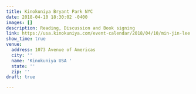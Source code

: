 ```yaml
---
title: Kinokuniya Bryant Park NYC
date: 2018-04-10 18:30:02 -0400
images: []
description: Reading, Discussion and Book signing
link: https://usa.kinokuniya.com/event-calendar/2018/04/10/min-jin-lee
show_time: true
venue:
  address: 1073 Avenue of Americas
  city: ''
  name: 'Kinokuniya USA '
  state: ''
  zip: ''
draft: true

---
```

